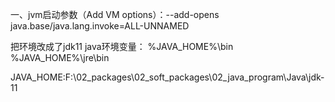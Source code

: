 一、jvm启动参数（Add VM options）：--add-opens java.base/java.lang.invoke=ALL-UNNAMED

把环境改成了jdk11
java环境变量：
%JAVA_HOME%\bin
%JAVA_HOME%\jre\bin

JAVA_HOME:F:\02_packages\02_soft_packages\02_java_program\Java\jdk-11
